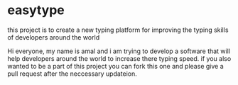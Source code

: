 # easytype
this project is to create a new typing platform for improving the typing skills of developers around the world

Hi everyone, my name is amal and i am trying to develop a software that will help developers around the world to increase there typing speed. if you also wanted to be a part of this project you can fork this one and please give a pull request after the neccessary updateion.
